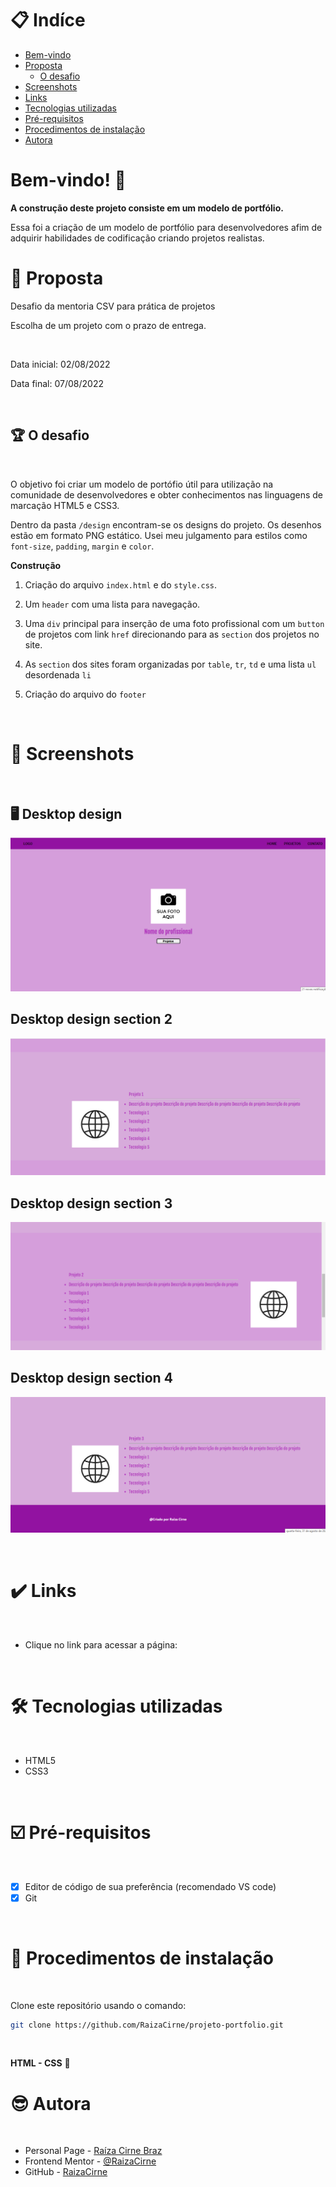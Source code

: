 # 📋 Indíce

- [Bem-vindo](#id01)
- [Proposta](#id01)
  - [O desafio](#id01.1)
- [Screenshots](#id02)
- [Links](#id03)
- [Tecnologias utilizadas](#id04)
- [Pré-requisitos](#id05)
- [Procedimentos de instalação](#id06)
- [Autora](#id07)

# Bem-vindo! 👋 <a name="id01"></a>

**A construção deste projeto consiste em um modelo de portfólio.**

Essa foi a criação de um modelo de portfólio para desenvolvedores afim de adquirir habilidades de codificação criando projetos realistas.

# 🚀 Proposta <a name="id01"></a>

Desafio da mentoria CSV para prática de projetos 

Escolha de um projeto com o prazo de entrega.

<br />

Data inicial: 02/08/2022

Data final: 07/08/2022

<br />

## :trophy: O desafio <a name="id01.1"></a>

<br />

O objetivo foi criar um modelo de portófio útil para utilização na comunidade de desenvolvedores e obter conhecimentos nas linguagens de marcação HTML5 e CSS3. 

Dentro da pasta `/design` encontram-se os designs do projeto. 
Os desenhos estão em formato PNG estático. Usei meu julgamento para estilos como `font-size`, `padding`, `margin` e `color`. 

**Construção**

1. Criação do arquivo `index.html` e do `style.css`. 

2. Um `header` com uma lista para navegação. 

3. Uma `div` principal para inserção de uma foto profissional com um `button` de projetos com link `href` direcionando para as `section` dos projetos no site.  

4. As `section` dos sites foram organizadas por `table`, `tr`, `td` e uma lista `ul` desordenada `li`    

5. Criação do arquivo do `footer` 

<br />

# :camera_flash: Screenshots <a name="id02"></a>

<br />

## :desktop_computer: Desktop design

![Design preview principal](./design/principal.png)

## Desktop design section 2

![Design preview section2](./design/section2.png)

## Desktop design section 3

![Design preview section3](./design/section3.png)

## Desktop design section 4

![Design preview section4](./design/section4.png)

<br />

# :heavy_check_mark: Links <a name="id03"></a>

<br />

- Clique no link para acessar a página:

<br />

# 🛠 Tecnologias utilizadas <a name="id04"></a>

<br />

- HTML5
- CSS3

<br />

# ☑️ Pré-requisitos <a name="id05"></a>

<br />

- [x] Editor de código de sua preferência (recomendado VS code)
- [x] Git

<br />

# 📝 Procedimentos de instalação <a name="id06"></a>

<br />

Clone este repositório usando o comando:

```bash
git clone https://github.com/RaizaCirne/projeto-portfolio.git
```

<br />

**HTML - CSS** 🚀

# :sunglasses: Autora <a name="id07"></a>

<br />

- Personal Page - [Raíza Cirne Braz]()
- Frontend Mentor - [@RaizaCirne](https://www.frontendmentor.io/profile/RaizaCirne)
- GitHub - [RaizaCirne](https://github.com/RaizaCirne)
